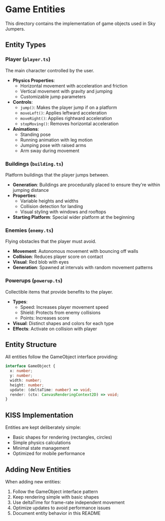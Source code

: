 # Game Entities

This directory contains the implementation of game objects used in Sky Jumpers.

## Entity Types

### Player (`player.ts`)

The main character controlled by the user.

- **Physics Properties**: 
  - Horizontal movement with acceleration and friction
  - Vertical movement with gravity and jumping
  - Customizable jump parameters
- **Controls**:
  - `jump()`: Makes the player jump if on a platform
  - `moveLeft()`: Applies leftward acceleration
  - `moveRight()`: Applies rightward acceleration
  - `stopMoving()`: Removes horizontal acceleration
- **Animations**:
  - Standing pose
  - Running animation with leg motion
  - Jumping pose with raised arms
  - Arm sway during movement

### Buildings (`building.ts`)

Platform buildings that the player jumps between.

- **Generation**: Buildings are procedurally placed to ensure they're within jumping distance
- **Properties**:
  - Variable heights and widths
  - Collision detection for landing
  - Visual styling with windows and rooftops
- **Starting Platform**: Special wider platform at the beginning

### Enemies (`enemy.ts`)

Flying obstacles that the player must avoid.

- **Movement**: Autonomous movement with bouncing off walls
- **Collision**: Reduces player score on contact
- **Visual**: Red blob with eyes
- **Generation**: Spawned at intervals with random movement patterns

### Powerups (`powerup.ts`)

Collectible items that provide benefits to the player.

- **Types**:
  - Speed: Increases player movement speed
  - Shield: Protects from enemy collisions
  - Points: Increases score
- **Visual**: Distinct shapes and colors for each type
- **Effects**: Activate on collision with player

## Entity Structure

All entities follow the GameObject interface providing:

```typescript
interface GameObject {
  x: number;
  y: number;
  width: number;
  height: number;
  update: (deltaTime: number) => void;
  render: (ctx: CanvasRenderingContext2D) => void;
}
```

## KISS Implementation

Entities are kept deliberately simple:

- Basic shapes for rendering (rectangles, circles)
- Simple physics calculations
- Minimal state management
- Optimized for mobile performance

## Adding New Entities

When adding new entities:

1. Follow the GameObject interface pattern
2. Keep rendering simple with basic shapes
3. Use deltaTime for frame-rate independent movement
4. Optimize updates to avoid performance issues
5. Document entity behavior in this README 